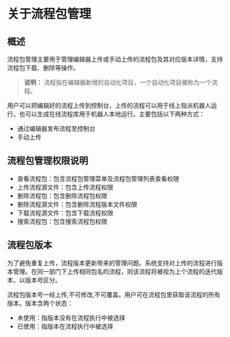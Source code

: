 # 关于流程包管理

## 概述

流程包管理主要用于管理编辑器上传或手动上传的流程包及其对应版本详情，支持流程包下载、删除等操作。

>**说明：**
>流程指在编辑器新增的自动化项目，一个自动化项目被称为一个流程。

用户可以把编辑好的流程上传到控制台，上传的流程可以用于线上指派机器人运行，也可以生成在线流程库用于机器人本地运行。主要包括以下两种方式：

- 通过编辑器发布流程至控制台
- 手动上传

## 流程包管理权限说明

- 查看流程包：包含流程包管理菜单及流程包管理列表查看权限
- 上传流程源文件：包含上传流程权限
- 删除流程包：包含删除流程包权限
- 删除流程源文件：包含删除流程版本文件权限
- 下载流程源文件：包含下载流程权限
- 搜索流程包：包含搜索流程包权限

## 流程包版本

为了避免重复上传，流程版本更新带来的管理问题。系统支持对上传的流程进行版本管理。在同一部门下上传相同包名的流程，则该流程将被视为上个流程的迭代版本，以版本号区分。

流程包版本号一经上传,不可修改,不可覆盖。用户可在流程包里获取该流程的所有版本。版本含两个状态：

- 未使用：指版本没有在流程执行中被选择
- 已使用：指版本在流程执行中被选择
